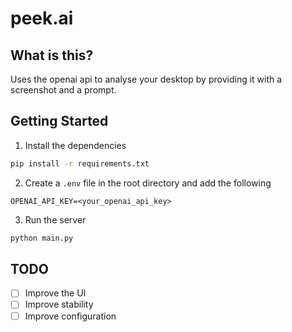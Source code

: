 # peek.ai

## What is this?
Uses the openai api to analyse your desktop by providing it with a screenshot and a prompt.

## Getting Started

1. Install the dependencies
```bash
pip install -r requirements.txt
```
2. Create a `.env` file in the root directory and add the following
```env
OPENAI_API_KEY=<your_openai_api_key>
```
3. Run the server
```bash
python main.py
```

## TODO
- [ ] Improve the UI
- [ ] Improve stability
- [ ] Improve configuration
